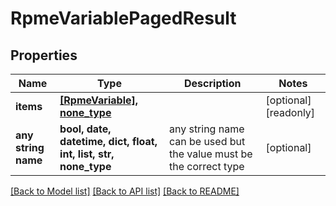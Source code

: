 # RpmeVariablePagedResult


## Properties
Name | Type | Description | Notes
------------ | ------------- | ------------- | -------------
**items** | [**[RpmeVariable], none_type**](RpmeVariable.md) |  | [optional] [readonly] 
**any string name** | **bool, date, datetime, dict, float, int, list, str, none_type** | any string name can be used but the value must be the correct type | [optional]

[[Back to Model list]](../README.md#documentation-for-models) [[Back to API list]](../README.md#documentation-for-api-endpoints) [[Back to README]](../README.md)



